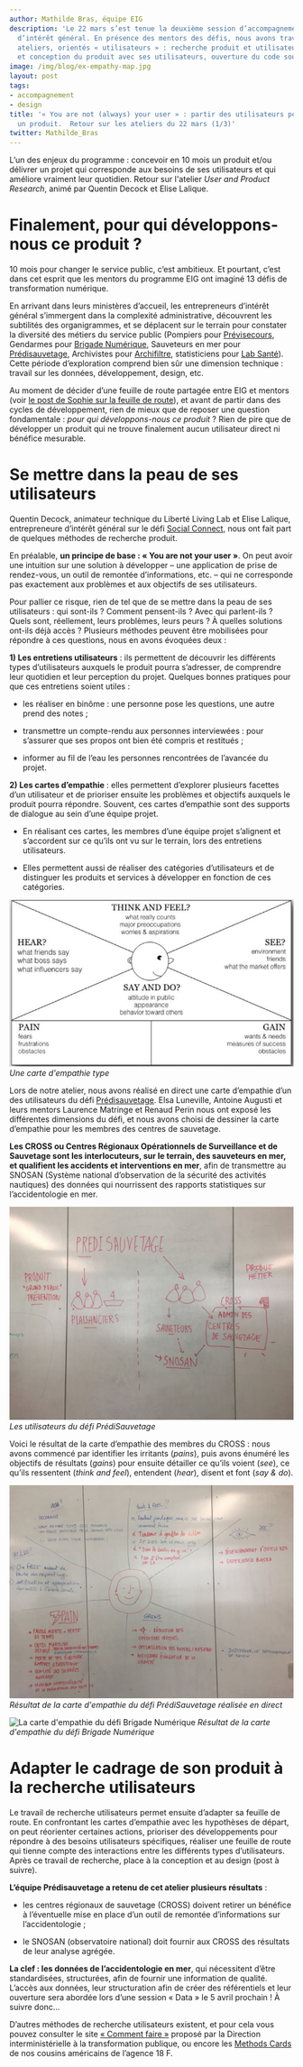```yaml
---
author: Mathilde Bras, équipe EIG
description: 'Le 22 mars s’est tenue la deuxième session d’accompagnement des entrepreneurs
  d’intérêt général. En présence des mentors des défis, nous avons travaillé sur 3
  ateliers, orientés « utilisateurs » : recherche produit et utilisateurs, design
  et conception du produit avec ses utilisateurs, ouverture du code source.'
image: /img/blog/ex-empathy-map.jpg
layout: post
tags:
- accompagnement
- design
title: '« You are not (always) your user » : partir des utilisateurs pour construire
  un produit.  Retour sur les ateliers du 22 mars (1/3)'
twitter: Mathilde_Bras
---
```


L’un des enjeux du programme : concevoir en 10 mois un produit et/ou
délivrer un projet qui corresponde aux besoins de ses utilisateurs et
qui améliore vraiment leur quotidien.  Retour sur l'atelier *User and
Product Research*, animé par Quentin Decock et Elise Lalique.

# Finalement, pour qui développons-nous ce produit ?

10 mois pour changer le service public, c’est ambitieux. Et pourtant,
c’est dans cet esprit que les mentors du programme EIG ont imaginé 13
défis de transformation numérique.

En arrivant dans leurs ministères d’accueil, les entrepreneurs
d’intérêt général s’immergent dans la complexité administrative,
découvrent les subtilités des organigrammes, et se déplacent sur le
terrain pour constater la diversité des métiers du service public
(Pompiers pour
[Prévisecours](https://entrepreneur-interet-general.etalab.gouv.fr/defi/2017/09/26/previsecours/),
Gendarmes pour [Brigade
Numérique](https://entrepreneur-interet-general.etalab.gouv.fr/defi/2017/09/26/brigadenumerique/),
Sauveteurs en mer pour
[Prédisauvetage](https://entrepreneur-interet-general.etalab.gouv.fr/defi/2017/09/26/donneesauvetagemaritime/),
Archivistes pour
[Archifiltre](https://entrepreneur-interet-general.etalab.gouv.fr/defi/2017/09/26/archemse/),
statisticiens pour [Lab
Santé](https://entrepreneur-interet-general.etalab.gouv.fr/defi/2017/09/26/labsante/)). Cette
période d’exploration comprend bien sûr une dimension technique :
travail sur les données, développement, design, etc.

Au moment de décider d’une feuille de route partagée entre EIG et
mentors (voir [le post de Sophie sur la feuille de
route](https://entrepreneur-interet-general.etalab.gouv.fr/posts/2018/04/04/construire-une-feuille-de-route-partagee/)),
et avant de partir dans des cycles de développement, rien de mieux que
de reposer une question fondamentale : *pour qui développons-nous ce
produit* ? Rien de pire que de développer un produit qui ne trouve
finalement aucun utilisateur direct ni bénéfice mesurable.

# Se mettre dans la peau de ses utilisateurs

Quentin Decock, animateur technique du Liberté Living Lab et Elise
Lalique, entrepreneure d’intérêt général sur le défi [Social Connect](https://entrepreneur-interet-general.etalab.gouv.fr/defi/2017/09/26/socialconnect/),
nous ont fait part de quelques méthodes de recherche produit.

En préalable, **un principe de base : « You are not your user »**. On
peut avoir une intuition sur une solution à développer – une
application de prise de rendez-vous, un outil de remontée
d’informations, etc. – qui ne corresponde pas exactement aux problèmes
et aux objectifs de ses utilisateurs.

Pour pallier ce risque, rien de tel que de se mettre dans la peau de
ses utilisateurs : qui sont-ils ? Comment pensent-ils ? Avec qui
parlent-ils ? Quels sont, réellement, leurs problèmes, leurs peurs ? À
quelles solutions ont-ils déjà accès ?  Plusieurs méthodes peuvent
être mobilisées pour répondre à ces questions, nous en avons évoquées
deux :

**1) Les entretiens utilisateurs** : ils permettent de découvrir les
différents types d’utilisateurs auxquels le produit pourra s’adresser,
de comprendre leur quotidien et leur perception du projet. Quelques
bonnes pratiques pour que ces entretiens soient utiles :

- les réaliser en binôme : une personne pose les questions, une autre
  prend des notes ;

- transmettre un compte-rendu aux personnes interviewées : pour
  s’assurer que ses propos ont bien été compris et restitués ;
  
- informer au fil de l’eau les personnes rencontrées de l’avancée du
  projet.

**2) Les cartes d’empathie** : elles permettent d’explorer plusieurs
facettes d’un utilisateur et de prioriser ensuite les problèmes et
objectifs auxquels le produit pourra répondre. Souvent, ces cartes
d’empathie sont des supports de dialogue au sein d’une équipe projet.

- En réalisant ces cartes, les membres d’une équipe projet s’alignent
  et s’accordent sur ce qu’ils ont vu sur le terrain, lors des
  entretiens utilisateurs.
  
- Elles permettent aussi de réaliser des catégories d’utilisateurs et
  de distinguer les produits et services à développer en fonction de
  ces catégories.
  
![Carte d'empathie type](/img/blog/ex-empathy-map.jpg)
_Une carte d'empathie type_

Lors de notre atelier, nous avons réalisé en direct une carte
d’empathie d’un des utilisateurs du défi
[Prédisauvetage](https://entrepreneur-interet-general.etalab.gouv.fr/defi/2017/09/26/donneesauvetagemaritime/). Elsa
Luneville, Antoine Augusti et leurs mentors Laurence Matringe et
Renaud Perin nous ont exposé les différentes dimensions du défi, et
nous avons choisi de dessiner la carte d’empathie pour les membres des
centres de sauvetage.

**Les CROSS ou Centres Régionaux Opérationnels de Surveillance et de
Sauvetage sont les interlocuteurs, sur le terrain, des sauveteurs en
mer, et qualifient les accidents et interventions en mer**, afin de
transmettre au SNOSAN (Système national d’observation de la sécurité
des activités nautiques) des données qui nourrissent des rapports
statistiques sur l’accidentologie en mer.

![Les utilisateurs du défi Prédisauvetage](/img/blog/user-predisauvetage.jpg)
_Les utilisateurs du défi PrédiSauvetage_

Voici le résultat de la carte d’empathie des membres du CROSS : nous
avons commencé par identifier les irritants (*pains*), puis avons
énuméré les objectifs de résultats (*gains*) pour ensuite détailler ce
qu’ils voient (*see*), ce qu’ils ressentent (*think and feel*),
entendent (*hear*), disent et font (*say & do*).

![La carte d'empathie du défi PrédiSauvetage](/img/blog/empathy-predisauvetage.jpg)
_Résultat de la carte d'empathie du défi PrédiSauvetage réalisée en direct_

![La carte d'empathie du défi Brigade Numérique](/img/blog/brigade-num-empathy-map-2.jpeg)
_Résultat de la carte d'empathie du défi Brigade Numérique_


# Adapter le cadrage de son produit à la recherche utilisateurs

Le travail de recherche utilisateurs permet ensuite d’adapter sa
feuille de route. En confrontant les cartes d’empathie avec les
hypothèses de départ, on peut réorienter certaines actions, prioriser
des développements pour répondre à des besoins utilisateurs
spécifiques, réaliser une feuille de route qui tienne compte des
interactions entre les différents types d’utilisateurs. Après ce
travail de recherche, place à la conception et au design (post à
suivre).

**L’équipe Prédisauvetage a retenu de cet atelier plusieurs
résultats** : 

- les centres régionaux de sauvetage (CROSS) doivent retirer un
  bénéfice à l’éventuelle mise en place d’un outil de remontée
  d’informations sur l’accidentologie ;
  
- le SNOSAN (observatoire national) doit fournir aux CROSS des
  résultats de leur analyse agrégée.

**La clef : les données de l’accidentologie en mer**, qui nécessitent
d’être standardisées, structurées, afin de fournir une information de
qualité.  L’accès aux données, leur structuration afin de créer des
référentiels et leur ouverture sera abordée lors d’une session
« Data » le 5 avril prochain ! À suivre donc…

D’autres méthodes de recherche utilisateurs existent, et pour cela
vous pouvez consulter le site [« Comment faire
»](http://comment-faire.modernisation.gouv.fr/) proposé par la
Direction interministérielle à la transformation publique, ou encore
les [Methods Cards](https://methods.18f.gov/) de nos cousins
américains de l’agence 18 F.
